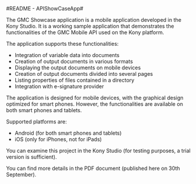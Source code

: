 #README - APIShowCaseApp#

The GMC Showcase application is a mobile application developed in the Kony Studio.
It is a working sample application that demonstrates the functionalities of the GMC Mobile API used on the Kony platform.

The application supports these functionalities:
- Integration of variable data into documents
- Creation of output documents in various formats
- Displaying the output documents on mobile devices
- Creation of output documents divided into several pages
- Listing properties of files contained in a directory
- Integration with e-signature provider

The application is designed for mobile devices, with the graphical design optimized for smart phones.
However, the functionalities are available on both smart phones and tablets.

Supported platforms are:
- Android (for both smart phones and tablets)
- iOS (only for iPhones, not for iPads)

You can examine this project in the Kony Studio (for testing purposes, a trial version is sufficient).

You can find more details in the PDF document (published here on 30th September).
